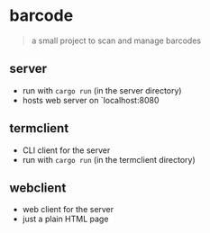 # barcode
> a small project to scan and manage barcodes
## server
- run with `cargo run` (in the server directory)
- hosts web server on `localhost:8080
## termclient
- CLI client for the server
- run with `cargo run` (in the termclient directory)
## webclient
- web client for the server
- just a plain HTML page
